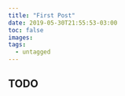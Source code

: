 ```yaml
---
title: "First Post"
date: 2019-05-30T21:55:53-03:00
toc: false
images:
tags:
  - untagged
---
```


## TODO
